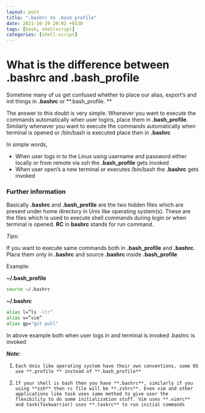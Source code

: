 ```yaml
---
layout: post
title: ".bashrc Vs .bash_profile"
date: 2021-10-29 20:02 +0530
tags: [bash, shellscript]
categories: [shell-script]
---
```


# What is the difference between .bashrc and .bash_profile

Sometime many of us get confused whether to place our alias, export’s and init things in **.bashrc** or **.bash_profile. **

The answer to this doubt is very simple. Whenever you want to execute the commands automatically when user logins, place them in **.bash_profile**. Similarly whenever you want to execute the commands automatically when terminal is opened or /bin/bash is executed place then in **.bashrc**

In simple words,

- When user logs in to the Linux using username and password either locally or from remote via ssh the **.bash_profile** gets invoked
- When user open’s a new terminal or executes /bin/bash the **.bashrc** gets invoked

### Further information

Basically **.bashrc** and **.bash_profile** are the two hidden files which are present under home directory in Unix like operating system(s). These are the files which is used to execute shell commands during login or when terminal is opened. 
**RC** in **bashrc** stands for run command.

*Tips:*

If you want to execute same commands both in **.bash_profile** and **.bashrc**. Place them only in **.bashrc** and source **.bashrc** inside **.bash_profile**

Example:

**~/.bash_profile**

```bash
source ~/.bashrc
```

**~/.bashrc**

```bash
alias l=”ls -ltr”
alias v=”vim”
alias gp="git pull"
```

In above example both when user logs in and terminal is invoked .bashrc is invoked

***Note:***
1.     Each Unix like operating system have their own conventions, some OS use **.profile ** instead of **.bash_profile**
2.     If your shell is bash then you have **.bashrc**, similarly if you using **zsh** then rc file will be **.zshrc**. Even vim and other applications like task uses same method to give user the flexibility to do some initialization stuff. Vim uses **.vimrc** and task(Taskwarrior) uses **.taskrc** to run initial commands